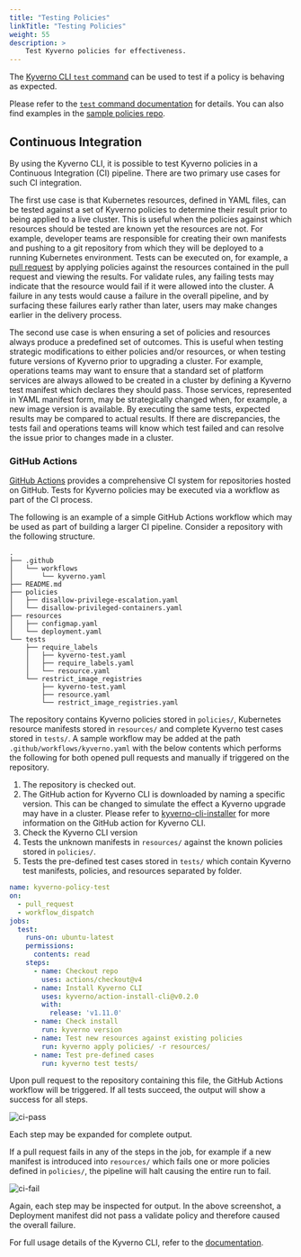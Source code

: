 ```yaml
---
title: "Testing Policies"
linkTitle: "Testing Policies"
weight: 55
description: >
    Test Kyverno policies for effectiveness.
---
```


The [Kyverno CLI `test` command](../kyverno-cli/usage/test.md) can be used to test if a policy is behaving as expected.

Please refer to the [`test` command documentation](../kyverno-cli/usage/test.md) for details. You can also find examples in the [sample policies repo](https://github.com/kyverno/policies).

## Continuous Integration

By using the Kyverno CLI, it is possible to test Kyverno policies in a Continuous Integration (CI) pipeline. There are two primary use cases for such CI integration.

The first use case is that Kubernetes resources, defined in YAML files, can be tested against a set of Kyverno policies to determine their result prior to being applied to a live cluster. This is useful when the policies against which resources should be tested are known yet the resources are not. For example, developer teams are responsible for creating their own manifests and pushing to a git repository from which they will be deployed to a running Kubernetes environment. Tests can be executed on, for example, a [pull request](https://www.pagerduty.com/resources/learn/what-is-a-pull-request/) by applying policies against the resources contained in the pull request and viewing the results. For validate rules, any failing tests may indicate that the resource would fail if it were allowed into the cluster. A failure in any tests would cause a failure in the overall pipeline, and by surfacing these failures early rather than later, users may make changes earlier in the delivery process.

The second use case is when ensuring a set of policies and resources always produce a predefined set of outcomes. This is useful when testing strategic modifications to either policies and/or resources, or when testing future versions of Kyverno prior to upgrading a cluster. For example, operations teams may want to ensure that a standard set of platform services are always allowed to be created in a cluster by defining a Kyverno test manifest which declares they should pass. Those services, represented in YAML manifest form, may be strategically changed when, for example, a new image version is available. By executing the same tests, expected results may be compared to actual results. If there are discrepancies, the tests fail and operations teams will know which test failed and can resolve the issue prior to changes made in a cluster.

### GitHub Actions

[GitHub Actions](https://github.com/features/actions) provides a comprehensive CI system for repositories hosted on GitHub. Tests for Kyverno policies may be executed via a workflow as part of the CI process.

The following is an example of a simple GitHub Actions workflow which may be used as part of building a larger CI pipeline. Consider a repository with the following structure.

```
.
├── .github
│   └── workflows
│       └── kyverno.yaml
├── README.md
├── policies
│   ├── disallow-privilege-escalation.yaml
│   └── disallow-privileged-containers.yaml
├── resources
│   ├── configmap.yaml
│   └── deployment.yaml
└── tests
    ├── require_labels
    │   ├── kyverno-test.yaml
    │   ├── require_labels.yaml
    │   └── resource.yaml
    └── restrict_image_registries
        ├── kyverno-test.yaml
        ├── resource.yaml
        └── restrict_image_registries.yaml
```

The repository contains Kyverno policies stored in `policies/`, Kubernetes resource manifests stored in `resources/` and complete Kyverno test cases stored in `tests/`. A sample workflow may be added at the path `.github/workflows/kyverno.yaml` with the below contents which performs the following for both opened pull requests and manually if triggered on the repository.

1. The repository is checked out.
2. The GitHub action for Kyverno CLI is downloaded by naming a specific version. This can be changed to simulate the effect a Kyverno upgrade may have in a cluster. Please refer to [kyverno-cli-installer](https://github.com/marketplace/actions/kyverno-cli-installer) for more information on the GitHub action for Kyverno CLI.
3. Check the Kyverno CLI version
4. Tests the unknown manifests in `resources/` against the known policies stored in `policies/`.
5. Tests the pre-defined test cases stored in `tests/` which contain Kyverno test manifests, policies, and resources separated by folder.

```yaml
name: kyverno-policy-test
on:
  - pull_request
  - workflow_dispatch
jobs:
  test:
    runs-on: ubuntu-latest
    permissions:
      contents: read
    steps:
      - name: Checkout repo
        uses: actions/checkout@v4
      - name: Install Kyverno CLI
        uses: kyverno/action-install-cli@v0.2.0
        with:
          release: 'v1.11.0'
      - name: Check install
        run: kyverno version
      - name: Test new resources against existing policies
        run: kyverno apply policies/ -r resources/
      - name: Test pre-defined cases
        run: kyverno test tests/
```

Upon pull request to the repository containing this file, the GitHub Actions workflow will be triggered. If all tests succeed, the output will show a success for all steps.

![ci-pass](ci-pass.png)

Each step may be expanded for complete output.

If a pull request fails in any of the steps in the job, for example if a new manifest is introduced into `resources/` which fails one or more policies defined in `policies/`, the pipeline will halt causing the entire run to fail.

![ci-fail](ci-fail.png)

Again, each step may be inspected for output. In the above screenshot, a Deployment manifest did not pass a validate policy and therefore caused the overall failure.

For full usage details of the Kyverno CLI, refer to the [documentation](../kyverno-cli/_index.md).
